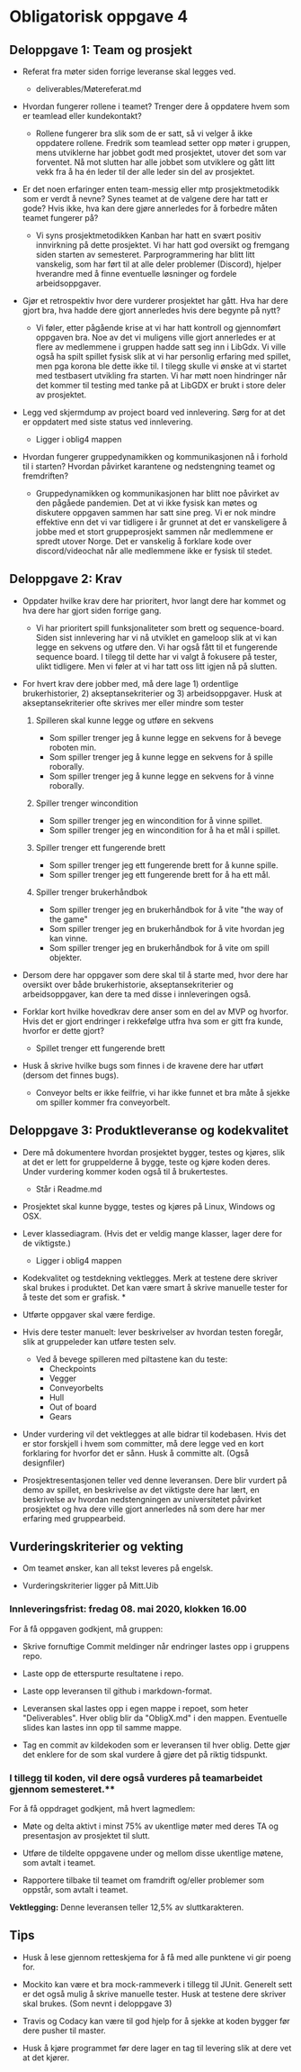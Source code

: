 # Obligatorisk oppgave 4

## Deloppgave 1: Team og prosjekt

*   Referat fra møter siden forrige leveranse skal legges ved.
    *   deliverables/Møtereferat.md
    
*   Hvordan fungerer rollene i teamet? Trenger dere å oppdatere hvem som er teamlead eller kundekontakt?
    *   Rollene fungerer bra slik som de er satt, så vi velger å ikke oppdatere rollene. Fredrik som 
    teamlead setter opp møter i gruppen, mens utviklerne har jobbet godt med prosjektet, utover
    det som var forventet. Nå mot slutten har alle jobbet som utviklere og gått litt vekk fra å
    ha én leder til der alle leder sin del av prosjektet.

*   Er det noen erfaringer enten team-messig eller mtp prosjektmetodikk som er verdt å nevne? Synes teamet
at de valgene dere har tatt er gode? Hvis ikke, hva kan dere gjøre annerledes for å forbedre måten teamet
fungerer på?
    *   Vi syns prosjektmetodikken Kanban har hatt en svært positiv innvirkning på dette prosjektet. Vi har hatt god oversikt og fremgang siden starten av semesteret.
    Parprogrammering har blitt litt vanskelig, som har ført til at alle deler problemer (Discord),
    hjelper hverandre med å finne eventuelle løsninger og fordele arbeidsoppgaver.
    
*   Gjør et retrospektiv hvor dere vurderer prosjektet har gått. Hva har dere gjort bra, hva hadde dere gjort annerledes hvis dere begynte på nytt?
    *   Vi føler, etter pågående krise at vi har hatt kontroll og gjennomført oppgaven bra. Noe av det vi muligens ville gjort annerledes er at flere av medlemmene i gruppen hadde satt seg inn
        i LibGdx. Vi ville også ha spilt spillet fysisk slik at vi har personlig erfaring med spillet, men pga korona ble dette ikke til.
        I tilegg skulle vi ønske at vi startet med testbasert utvikling fra starten. Vi har møtt noen hindringer
        når det kommer til testing med tanke på at LibGDX er brukt i store deler av prosjektet.
    
*   Legg ved skjermdump av project board ved innlevering. Sørg for at det er oppdatert med siste status ved innlevering. 
    *   Ligger i oblig4 mappen
    
*   Hvordan fungerer gruppedynamikken og kommunikasjonen nå i forhold til i starten? Hvordan påvirket karantene og nedstengning teamet og fremdriften?
    *   Gruppedynamikken og kommunikasjonen har blitt noe påvirket av den pågåede pandemien. Det at vi ikke fysisk kan møtes og diskutere oppgaven sammen har satt sine preg.
        Vi er nok mindre effektive enn det vi var tidligere i år grunnet at det er vanskeligere å jobbe med et stort gruppeprosjekt sammen når medlemmene er spredt utover Norge.
        Det er vanskelig å forklare kode over discord/videochat når alle medlemmene ikke er fysisk til stedet.

## Deloppgave 2: Krav

*   Oppdater hvilke krav dere har prioritert, hvor langt dere har kommet og hva dere har gjort siden forrige gang.
    *   Vi har prioritert spill funksjonaliteter som brett og sequence-board. Siden sist innlevering har vi nå utviklet en gameloop slik at vi kan legge en sekvens og utføre den. Vi har også fått
        til et fungerende sequence board. I tilegg til dette har vi valgt å fokusere på tester, ulikt tidligere.
        Men vi føler at vi har tatt oss litt igjen nå på slutten.
     
*   For hvert krav dere jobber med, må dere lage 1) ordentlige brukerhistorier, 2) akseptansekriterier og 3) arbeidsoppgaver. Husk at akseptansekriterier ofte skrives mer eller mindre som tester
    1.  Spilleren skal kunne legge og utføre en sekvens
        *   Som spiller trenger jeg å kunne legge en sekvens for å bevege roboten min.
        *   Som spiller trenger jeg å kunne legge en sekvens for å spille roborally.
        *   Som spiller trenger jeg å kunne legge en sekvens for å vinne roborally.
    
    2.  Spiller trenger wincondition
        *   Som spiller trenger jeg en wincondition for å vinne spillet.
        *   Som spiller trenger jeg en wincondition for å ha et mål i spillet.
    
    3.  Spiller trenger ett fungerende brett
        *   Som spiller trenger jeg ett fungerende brett for å kunne spille.
        *   Som spiller trenger jeg ett fungerende brett for å ha ett mål.
        
    4.  Spiller trenger brukerhåndbok
        *   Som spiller trenger jeg en brukerhåndbok for å vite "the way of the game"
        *   Som spiller trenger jeg en brukerhåndbok for å vite hvordan jeg kan vinne.
        *   Som spiller trenger jeg en brukerhåndbok for å vite om spill objekter.
    
    
*   Dersom dere har oppgaver som dere skal til å starte med, hvor dere har oversikt over både brukerhistorie, akseptansekriterier og arbeidsoppgaver, kan dere ta med disse i innleveringen også.
    
*   Forklar kort hvilke hovedkrav dere anser som en del av MVP og hvorfor. Hvis det er gjort endringer i rekkefølge utfra hva som er gitt fra kunde, hvorfor er dette gjort?
    *   Spillet trenger ett fungerende brett
    
*   Husk å skrive hvilke bugs som finnes i de kravene dere har utført (dersom det finnes bugs). 
    *   Conveyor belts er ikke feilfrie, vi har ikke funnet et bra måte å sjekke om spiller kommer fra 
    conveyorbelt.

## Deloppgave 3: Produktleveranse og kodekvalitet

*   Dere må dokumentere hvordan prosjektet bygger, testes og kjøres, slik at det er lett for gruppelderne å bygge, teste og kjøre koden deres. Under vurdering kommer koden også til å brukertestes.
    *   Står i Readme.md
    
*   Prosjektet skal kunne bygge, testes og kjøres på Linux, Windows og OSX.

*   Lever klassediagram. (Hvis det er veldig mange klasser, lager dere for de viktigste.)
    *   Ligger i oblig4 mappen
    
*   Kodekvalitet og testdekning vektlegges. Merk at testene dere skriver skal brukes i produktet. Det kan være smart å skrive manuelle tester for å teste det som er grafisk. 
    *   
    
*   Utførte oppgaver skal være ferdige.

*   Hvis dere tester manuelt: lever beskrivelser av hvordan testen foregår, slik at gruppeleder kan utføre testen selv.
    *   Ved å bevege spilleren med piltastene kan du teste:
        *   Checkpoints
        *   Vegger
        *   Conveyorbelts
        *   Hull
        *   Out of board
        *   Gears
            
    
*   Under vurdering vil det vektlegges at alle bidrar til kodebasen. Hvis det er stor forskjell i hvem som
    committer, må dere legge ved en kort forklaring for hvorfor det er sånn. Husk å committe alt. (Også
    designfiler)

*   Prosjektresentasjonen teller ved denne leveransen. Dere blir vurdert på demo av spillet, 
    en beskrivelse av det viktigste dere har lært, en beskrivelse av hvordan nedstengningen av universitetet påvirket prosjektet 
    og hva dere ville gjort annerledes nå som dere har mer erfaring med gruppearbeid. 

## Vurderingskriterier og vekting

*   Om teamet ønsker, kan all tekst leveres på engelsk.

*   Vurderingskriterier ligger på Mitt.Uib

### Innleveringsfrist: fredag 08. mai 2020, klokken 16.00

For å få oppgaven godkjent, må gruppen:
*   Skrive fornuftige Commit meldinger når endringer lastes opp i gruppens repo.

*   Laste opp de etterspurte resultatene i repo.

*   Laste opp leveransen til github i markdown-format.

*   Leveransen skal lastes opp i egen mappe i repoet, som heter "Deliverables". Hver oblig blir da "ObligX.md"
i den mappen. Eventuelle slides kan lastes inn opp til samme mappe.

*   Tag en commit av kildekoden som er leveransen til hver oblig. Dette gjør det enklere for de som skal vurdere å gjøre det på riktig tidspunkt.

### I tillegg til koden, vil dere også vurderes på teamarbeidet gjennom semesteret.**

For å få oppdraget godkjent, må hvert lagmedlem:
*   Møte og delta aktivt i minst 75% av ukentlige møter med deres TA og presentasjon av prosjektet til slutt.

*   Utføre de tildelte oppgavene under og mellom disse ukentlige møtene, som avtalt i teamet.

*   Rapportere tilbake til teamet om framdrift og/eller problemer som oppstår, som avtalt i teamet.

**Vektlegging:** Denne leveransen teller 12,5% av sluttkarakteren.

## Tips
*   Husk å lese gjennom retteskjema for å få med alle punktene vi gir poeng for. 

*   Mockito kan være et bra mock-rammeverk i tillegg til JUnit. Generelt sett er det også mulig å skrive manuelle
tester. Husk at testene dere skriver skal brukes. (Som nevnt i deloppgave 3)

*   Travis og Codacy kan være til god hjelp for å sjekke at koden bygger før dere pusher til master.

*   Husk å kjøre programmet før dere lager en tag til levering slik at dere vet at det kjører.
